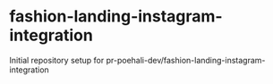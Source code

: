 # fashion-landing-instagram-integration

Initial repository setup for pr-poehali-dev/fashion-landing-instagram-integration